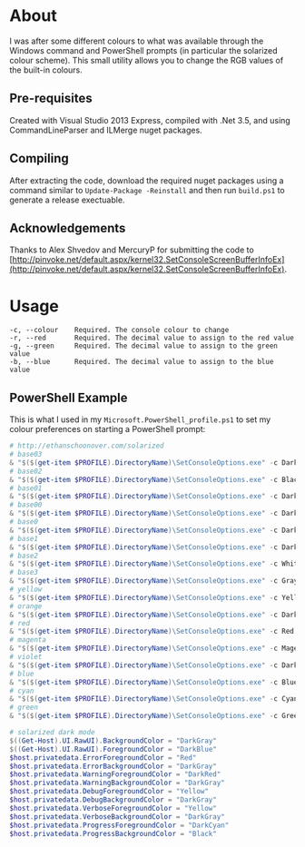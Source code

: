 # About
I was after some different colours to what was available through the Windows command and PowerShell prompts (in particular the solarized colour scheme). This small utility allows you to change the RGB values of the built-in colours.

## Pre-requisites
Created with Visual Studio 2013 Express, compiled with .Net 3.5, and using CommandLineParser and ILMerge nuget packages.

## Compiling
After extracting the code, download the required nuget packages using a command similar to `Update-Package -Reinstall` and then run `build.ps1` to generate a release exectuable.

## Acknowledgements
Thanks to Alex Shvedov and MercuryP for submitting the code to [http://pinvoke.net/default.aspx/kernel32.SetConsoleScreenBufferInfoEx](http://pinvoke.net/default.aspx/kernel32.SetConsoleScreenBufferInfoEx). 

# Usage
````
-c, --colour    Required. The console colour to change
-r, --red       Required. The decimal value to assign to the red value
-g, --green     Required. The decimal value to assign to the green value
-b, --blue      Required. The decimal value to assign to the blue value
````

## PowerShell Example
This is what I used in my `Microsoft.PowerShell_profile.ps1` to set my colour preferences on starting a PowerShell prompt:

```` ps1
# http://ethanschoonover.com/solarized
# base03
& "$($(get-item $PROFILE).DirectoryName)\SetConsoleOptions.exe" -c DarkGray -r 0 -g 43 -b 54
# base02
& "$($(get-item $PROFILE).DirectoryName)\SetConsoleOptions.exe" -c Black -r 7 -g 54 -b 66
# base01
& "$($(get-item $PROFILE).DirectoryName)\SetConsoleOptions.exe" -c DarkGreen -r 88 -g 110 -b 117
# base00
& "$($(get-item $PROFILE).DirectoryName)\SetConsoleOptions.exe" -c DarkYellow -r 101 -g 123 -b 131
# base0
& "$($(get-item $PROFILE).DirectoryName)\SetConsoleOptions.exe" -c DarkBlue -r 131 -g 148 -b 150
# base1
& "$($(get-item $PROFILE).DirectoryName)\SetConsoleOptions.exe" -c DarkCyan -r 147 -g 161 -b 161
# base2
& "$($(get-item $PROFILE).DirectoryName)\SetConsoleOptions.exe" -c White -r 238 -g 232 -b 213
# base3
& "$($(get-item $PROFILE).DirectoryName)\SetConsoleOptions.exe" -c Gray -r 253 -g 246 -b 227
# yellow
& "$($(get-item $PROFILE).DirectoryName)\SetConsoleOptions.exe" -c Yellow -r 65 -g 181 -b 137
# orange
& "$($(get-item $PROFILE).DirectoryName)\SetConsoleOptions.exe" -c DarkRed -r 203 -g 75  -b 22
# red
& "$($(get-item $PROFILE).DirectoryName)\SetConsoleOptions.exe" -c Red -r 220 -g 50 -b 47
# magenta
& "$($(get-item $PROFILE).DirectoryName)\SetConsoleOptions.exe" -c Magenta -r 211 -g 54 -b 130
# violet
& "$($(get-item $PROFILE).DirectoryName)\SetConsoleOptions.exe" -c DarkMagenta -r 108 -g 113 -b 196
# blue
& "$($(get-item $PROFILE).DirectoryName)\SetConsoleOptions.exe" -c Blue -r 38 -g 139 -b 210
# cyan
& "$($(get-item $PROFILE).DirectoryName)\SetConsoleOptions.exe" -c Cyan -r 42 -g 161 -b 152
# green
& "$($(get-item $PROFILE).DirectoryName)\SetConsoleOptions.exe" -c Green -r 133 -g 153 -b 0

# solarized dark mode
$((Get-Host).UI.RawUI).BackgroundColor = "DarkGray"
$((Get-Host).UI.RawUI).ForegroundColor = "DarkBlue"
$host.privatedata.ErrorForegroundColor = "Red"
$host.privatedata.ErrorBackgroundColor = "DarkGray"
$host.privatedata.WarningForegroundColor = "DarkRed"
$host.privatedata.WarningBackgroundColor = "DarkGray"
$host.privatedata.DebugForegroundColor = "Yellow"
$host.privatedata.DebugBackgroundColor = "DarkGray"
$host.privatedata.VerboseForegroundColor = "Yellow"
$host.privatedata.VerboseBackgroundColor = "DarkGray"
$host.privatedata.ProgressForegroundColor = "DarkCyan"
$host.privatedata.ProgressBackgroundColor = "Black"
````